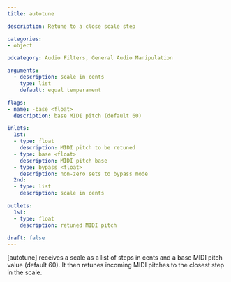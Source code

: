 ```yaml
---
title: autotune

description: Retune to a close scale step

categories:
- object

pdcategory: Audio Filters, General Audio Manipulation

arguments:
  - description: scale in cents
    type: list
    default: equal temperament

flags:
- name: -base <float> 
  description: base MIDI pitch (default 60)

inlets:
  1st:
  - type: float
    description: MIDI pitch to be retuned
  - type: base <float>
    description: MIDI pitch base
  - type: bypass <float>
    description: non-zero sets to bypass mode
  2nd:
  - type: list
    description: scale in cents

outlets:
  1st:
  - type: float
    description: retuned MIDI pitch

draft: false
---
```


[autotune] receives a scale as a list of steps in cents and a base MIDI pitch value (default 60). It then retunes incoming MIDI pitches to the closest step in the scale.
